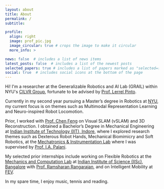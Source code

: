 ```yaml
---
layout: about
title: About
permalink: /
subtitle: 

profile:
  align: right
  image: prof_pic.jpg
  image_circular: true # crops the image to make it circular
  more_info: >

news: false  # includes a list of news items
latest_posts: false  # includes a list of the newest posts
selected_papers: true # includes a list of papers marked as "selected={true}"
social: true  # includes social icons at the bottom of the page
---
```


Hi! I'm a researcher at the Generalizable Robotics and AI Lab (GRAIL) within NYU's [CILVR Group](https://wp.nyu.edu/cilvr/), fortunate to be advised by [Prof. Lerrel Pinto](https://www.lerrelpinto.com/). 

Currently in my second year pursuing a Master’s degree in Robotics at [NYU](https://engineering.nyu.edu/academics/robotics), my current focus is on themes such as Multimodal Representation Learning and Neuro-inspired Robot Locomotion.

Prior, I worked with [Prof. Chen Feng](https://engineering.nyu.edu/faculty/chen-feng) on Visual SLAM (vSLAM) and 3D Reconstruction. I obtained a Bachelor’s Degree in Mechanical Engineering at [Indian Institute of Technology (IIT), Indore](https://www.iiti.ac.in/), where I explored research themes such as Dexterous Robot Hands, Mechanical Biomimicry and Soft Robotics, at the [Mechatronics & Instrumentation Lab](https://iiti.ac.in/people/~palaniia/) where I was supervised by [Prof. I.A. Palani](http://people.iiti.ac.in/~meiiti/index.php/dr-i-a-palani/).

My selected prior internships include working on Flexible Robotics at the [Mechanics and Computation Lab](https://mecheng.iisc.ac.in/~rram/research/) at [Indian Institute of Science (IISc), Bangalore](https://iisc.ac.in/) with [Prof. Ramsharan Rangarajan](https://mecheng.iisc.ac.in/people/ramsharan-rangarajan/), and on Intelligent Mobility at [FEV](https://fev.io/).

In my spare time, I enjoy music, tennis and reading.